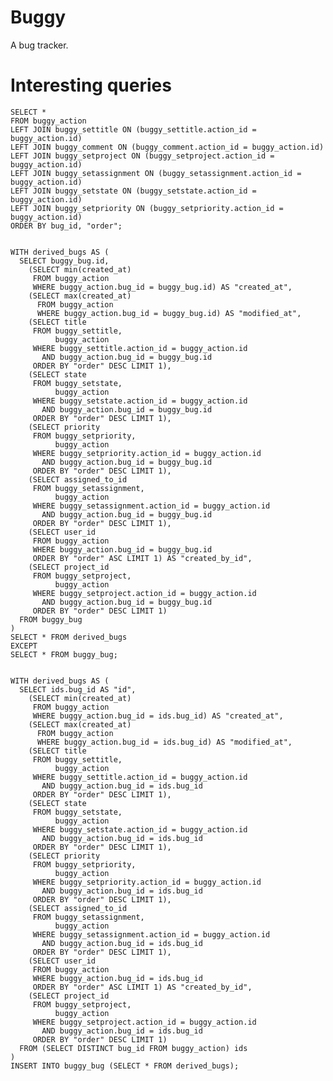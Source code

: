 # Buggy

A bug tracker.

# Interesting queries

    SELECT *
    FROM buggy_action
    LEFT JOIN buggy_settitle ON (buggy_settitle.action_id = buggy_action.id)
    LEFT JOIN buggy_comment ON (buggy_comment.action_id = buggy_action.id)
    LEFT JOIN buggy_setproject ON (buggy_setproject.action_id = buggy_action.id)
    LEFT JOIN buggy_setassignment ON (buggy_setassignment.action_id = buggy_action.id)
    LEFT JOIN buggy_setstate ON (buggy_setstate.action_id = buggy_action.id)
    LEFT JOIN buggy_setpriority ON (buggy_setpriority.action_id = buggy_action.id)
    ORDER BY bug_id, "order";


    WITH derived_bugs AS (
      SELECT buggy_bug.id,
        (SELECT min(created_at)
         FROM buggy_action
         WHERE buggy_action.bug_id = buggy_bug.id) AS "created_at",
        (SELECT max(created_at)
          FROM buggy_action
          WHERE buggy_action.bug_id = buggy_bug.id) AS "modified_at",
        (SELECT title
         FROM buggy_settitle,
              buggy_action
         WHERE buggy_settitle.action_id = buggy_action.id
           AND buggy_action.bug_id = buggy_bug.id
         ORDER BY "order" DESC LIMIT 1),
        (SELECT state
         FROM buggy_setstate,
              buggy_action
         WHERE buggy_setstate.action_id = buggy_action.id
           AND buggy_action.bug_id = buggy_bug.id
         ORDER BY "order" DESC LIMIT 1),
        (SELECT priority
         FROM buggy_setpriority,
              buggy_action
         WHERE buggy_setpriority.action_id = buggy_action.id
           AND buggy_action.bug_id = buggy_bug.id
         ORDER BY "order" DESC LIMIT 1),
        (SELECT assigned_to_id
         FROM buggy_setassignment,
              buggy_action
         WHERE buggy_setassignment.action_id = buggy_action.id
           AND buggy_action.bug_id = buggy_bug.id
         ORDER BY "order" DESC LIMIT 1),
        (SELECT user_id
         FROM buggy_action
         WHERE buggy_action.bug_id = buggy_bug.id
         ORDER BY "order" ASC LIMIT 1) AS "created_by_id",
        (SELECT project_id
         FROM buggy_setproject,
              buggy_action
         WHERE buggy_setproject.action_id = buggy_action.id
           AND buggy_action.bug_id = buggy_bug.id
         ORDER BY "order" DESC LIMIT 1)
      FROM buggy_bug
    )
    SELECT * FROM derived_bugs
    EXCEPT
    SELECT * FROM buggy_bug;


    WITH derived_bugs AS (
      SELECT ids.bug_id AS "id",
        (SELECT min(created_at)
         FROM buggy_action
         WHERE buggy_action.bug_id = ids.bug_id) AS "created_at",
        (SELECT max(created_at)
          FROM buggy_action
          WHERE buggy_action.bug_id = ids.bug_id) AS "modified_at",
        (SELECT title
         FROM buggy_settitle,
              buggy_action
         WHERE buggy_settitle.action_id = buggy_action.id
           AND buggy_action.bug_id = ids.bug_id
         ORDER BY "order" DESC LIMIT 1),
        (SELECT state
         FROM buggy_setstate,
              buggy_action
         WHERE buggy_setstate.action_id = buggy_action.id
           AND buggy_action.bug_id = ids.bug_id
         ORDER BY "order" DESC LIMIT 1),
        (SELECT priority
         FROM buggy_setpriority,
              buggy_action
         WHERE buggy_setpriority.action_id = buggy_action.id
           AND buggy_action.bug_id = ids.bug_id
         ORDER BY "order" DESC LIMIT 1),
        (SELECT assigned_to_id
         FROM buggy_setassignment,
              buggy_action
         WHERE buggy_setassignment.action_id = buggy_action.id
           AND buggy_action.bug_id = ids.bug_id
         ORDER BY "order" DESC LIMIT 1),
        (SELECT user_id
         FROM buggy_action
         WHERE buggy_action.bug_id = ids.bug_id
         ORDER BY "order" ASC LIMIT 1) AS "created_by_id",
        (SELECT project_id
         FROM buggy_setproject,
              buggy_action
         WHERE buggy_setproject.action_id = buggy_action.id
           AND buggy_action.bug_id = ids.bug_id
         ORDER BY "order" DESC LIMIT 1)
      FROM (SELECT DISTINCT bug_id FROM buggy_action) ids
    )
    INSERT INTO buggy_bug (SELECT * FROM derived_bugs);
